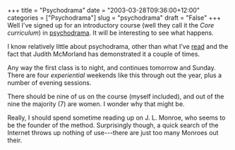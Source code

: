 +++
title = "Psychodrama"
date = "2003-03-28T09:36:00+12:00"
categories = ["Psychodrama"]
slug = "psychodrama"
draft = "False"
+++
Well I've signed up for an introductory course (well they call it the _Core
curriculum_) in [psychodrama](http://www.psychodrama.org.nz).  It will be
interesting to see what happens.

I know relatively little about psychodrama, other than what I've
[read](http://www.users.on.net/\~iam/Pdis.html) and the fact that
Judith McMorland has demonstrated it a couple of times.

Any way the first class is to night, and continues tomorrow and
Sunday. There are four _experiential_ weekends like this through out
the year, plus a number of evening sessions.

There should be nine of us on the course (myself included), and out of
the nine the majority (7) are women. I wonder why that might be.

Really, I should spend sometime reading up on J. L. Monroe, who seems
to be the founder of the method. Surprisingly though, a quick search of
the Internet throws up nothing of use---there are just too many
Monroes out their.

